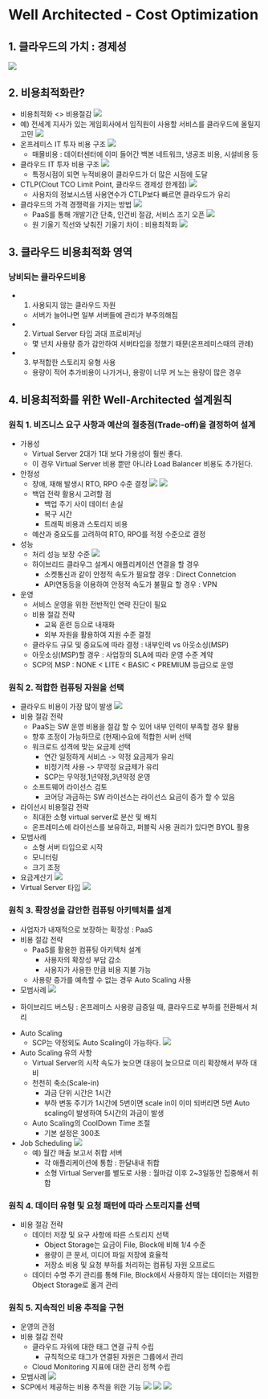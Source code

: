# Well Architected - Cost Optimization

## 1. 클라우드의 가치 : 경제성
![](/img/costOptimization001.png)

## 2. 비용최적화란?
 - 비용최적화 <> 비용절감
 ![](/img/costOptimization002.png)
 - 예) 전세계 지사가 있는 게임회사에서 임직원이 사용할 서비스를 클라우드에 올릴지 고민
 ![](/img/costOptimization003.png)
 - 온프레미스 IT 투자 비용 구조
 ![](/img/costOptimization004.png)
    * 매몰비용 : 데이터센터에 이미 들어간 백본 네트워크, 냉공조 비용, 시설비용 등
 - 클라우드 IT 투자 비용 구조
 ![](/img/costOptimization005.png)
    * 특정시점이 되면 누적비용이 클라우드가 더 많은 시점에 도달
 - CTLP(Clout TCO Limit Point, 클라우드 경제성 한계점)
 ![](/img/costOptimization006.png)
    * 사용자의 정보시스템 사용연수가 CTLP보다 빠르면 클라우드가 유리
 - 클라우드의 가격 경쟁력을 가지는 방법
 ![](/img/costOptimization007.png)
    * PaaS를 통해 개발기간 단축, 인건비 절감, 서비스 조기 오픈
 ![](/img/costOptimization008.png)
    * 원 기울기 직선와 낮춰진 기울기 차이 : 비용최적화
 ![](/img/costOptimization009.png)

## 3. 클라우드 비용최적화 영역

### 낭비되는 클라우드비용
 - 1. 사용되지 않는 클라우드 자원
    * 서버가 늘어나면 일부 서버들에 관리가 부주의해짐
 - 2. Virtual Server 타입 과대 프로비저닝
    * 몇 년치 사용량 증가 감안하여 서버타입을 정했기 때문(온프레미스때의 관례)
 - 3. 부적합한 스토리지 유형 사용
    * 용량이 적어 추가비용이 나가거나, 용량이 너무 커 노는 용량이 많은 경우

## 4. 비용최적화를 위한 Well-Architected 설계원칙
### 원칙 1. 비즈니스 요구 사항과 예산의 절충점(Trade-off)을 결정하여 설계
 - 가용성
    * Virtual Server 2대가 1대 보다 가용성이 훨씬 좋다.
    * 이 경우 Virtual Server 비용 뿐만 아니라 Load Balancer 비용도 추가된다.
 - 안정성
    * 장애, 재해 발생시 RTO, RPO 수준 결정
    ![](/img/costOptimization011.png)
    ![](/img/costOptimization012.png)
    * 백업 전략 활용시 고려할 점
        + 백업 주기 사이 데이터 손실
        + 복구 시간
        + 트래픽 비용과 스토리지 비용
    * 예산과 중요도를 고려하여 RTO, RPO를 적정 수준으로 결정
 - 성능    
    * 처리 성능 보장 수준
    ![](/img/costOptimization013.png)
    * 하이브리드 클라우그 설계시 애플리케이션 연결을 할 경우
        + 소켓통신과 같이 안정적 속도가 필요할 경우 : Direct Connetcion
        + API연동등을 이용하여 안정적 속도가 불필요 할 경우 : VPN
 - 운영
    * 서비스 운영을 위한 전반적인 연략 진단이 필요
    * 비용 절감 전략
        + 교육 훈련 등으로 내재화
        + 외부 자원을 활용하여 지원 수준 결정
    * 클라우드 규모 및 중요도에 따라 결정 : 내부인력 vs 아웃소싱(MSP)
    * 아웃소싱(MSP)할 경우 : 사업장의 SLA에 따라 운영 수준 계약
    * SCP의 MSP : NONE < LITE < BASIC < PREMIUM 등급으로 운영

### 원칙 2. 적합한 컴퓨팅 자원을 선택
 - 클라우드 비용이 가장 많이 발생
 ![](/img/costOptimization014.png)
 - 비용 절감 전략
    * PaaS는 SW 운영 비용을 절감 할 수 있어 내부 인력이 부족할 경우 활용
    * 향후 조정이 가능하므로 (현재)수요에 적합한 서버 선택
    * 워크로드 성격에 맞는 요금제 선택
        + 연간 일정하게 서비스 -> 약정 요금제가 유리
        + 비정기적 사용 -> 무약정 요금제가 유리
        + SCP는 무약정,1년약정,3년약정 운영
    * 소프트웨어 라이선스 검토
        + 코어당 과금하는 SW 라이선스는 라이선스 요금이 증가 할 수 있음
 - 라이선시 비용절감 전략
    * 최대한 소형 virtual server로 분산 및 배치
    * 온프레미스에 라이선스를 보유하고, 퍼블릭 사용 권리가 있다면 BYOL 활용
 - 모범사례
    * 소형 서버 타입으로 시작
    * 모니터링
    * 크기 조정
 - 요금계산기
 ![](/img/costOptimization015.png)  
 - Virtual Server 타입
 ![](/img/costOptimization016.png)  

### 원칙 3. 확장성을 감안한 컴퓨팅 아키텍처를 설계
 - 사업자가 내재적으로 보장하는 확장성 : PaaS
 - 비용 절감 전략 
    * PaaS를 활용한 컴퓨팅 아키텍처 설계
        + 사용자의 확장성 부담 감소
        + 사용자가 사용한 만큼 비용 지불 가능
    * 사용량 증가를 예측할 수 없는 경우 Auto Scaling 사용
 - 모범사례
 ![](/img/costOptimization017.png)
 * 하이브리드 버스팅 : 온프레미스 사용량 급증일 때, 클라우드로 부하를 전환해서 처리
 - Auto Scaling
    * SCP는 약정외도 Auto Scaling이 가능하다.
    ![](/img/costOptimization018.png)
 - Auto Scaling 유의 사항
    * Virtual Server의 시작 속도가 늦으면 대응이 늦으므로 미리 확장해서 부하 대비
    * 천천히 축소(Scale-in)
        + 과금 단위 시간은 1시간
        + 부하 변동 주기가 1시간에 5번이면 scale in이 이미 되버리면 5번 Auto scaling이 발생하여 5시간의 과금이 발생
    * Auto Scaling의 CoolDown Time 조절
        + 기본 설정은 300초
 - Job Scheduling
 ![](/img/costOptimization019.png)
    * 예) 월간 매출 보고서 취합 서버
        + 각 애플리케이션에 통합 : 한달내내 취합
        + 소형 Virtual Server를 별도로 사용 : 월마감 이후 2~3일동안 집중해서 취합

### 원칙 4. 데이터 유형 및 요청 패턴에 따라 스토리지를 선택
 - 비용 절감 전략
    * 데이터 저장 및 요구 사항에 따른 스토리지 선택
        + Object Storage는 요금이 File, Block에 비해 1/4 수준
        + 용량이 큰 문서, 미디어 파일 저장에 효율적
        + 저장소 비용 및 요청 부하를 처리하는 컴퓨팅 자원 오프로드
    * 데이터 수명 주기 관리를 통해 File, Block에서 사용하지 않는 데이터는 저렴한 Object Storage로 옮겨 관리

### 원칙 5. 지속적인 비용 추적을 구현
 - 운영의 관점
 - 비용 절감 전략
    * 클라우드 자워에 대한 태그 연결 규칙 수립 
        + 규칙적으로 태그가 연결된 자원은 그룹에서 관리
    * Cloud Monitoring 지표에 대한 관리 정책 수립
 - 모범사례
 ![](/img/costOptimization020.png)
 - SCP에서 제공하는 비용 추적을 위한 기능
 ![](/img/costOptimization021.png)
 ![](/img/costOptimization022.png)
 ![](/img/costOptimization023.png)

